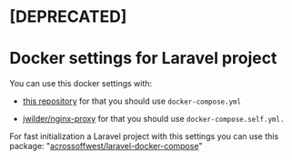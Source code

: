 # [DEPRECATED]
# Docker settings for Laravel project

You can use this docker settings with:

- [this repository](https://github.com/acrossoffwest/mulptilpe-nginx-proxy-settings-for-docker) for that you should use `docker-compose.yml`

- [jwilder/nginx-proxy](https://github.com/nginx-proxy/nginx-proxy) for that you should use `docker-compose.self.yml.`

For fast initialization a Laravel project with this settings you can use this package: "[acrossoffwest/laravel-docker-compose](https://github.com/acrossoffwest/laravel-docker-compose)"
